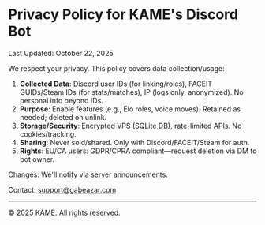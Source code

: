 # Privacy Policy for KAME's Discord Bot

Last Updated: October 22, 2025

We respect your privacy. This policy covers data collection/usage:

1. **Collected Data**: Discord user IDs (for linking/roles), FACEIT GUIDs/Steam IDs (for stats/matches), IP (logs only, anonymized). No personal info beyond IDs.
2. **Purpose**: Enable features (e.g., Elo roles, voice moves). Retained as needed; deleted on unlink.
3. **Storage/Security**: Encrypted VPS (SQLite DB), rate-limited APIs. No cookies/tracking.
4. **Sharing**: Never sold/shared. Only with Discord/FACEIT/Steam for auth.
5. **Rights**: EU/CA users: GDPR/CPRA compliant—request deletion via DM to bot owner.

Changes: We'll notify via server announcements.

Contact: support@gabeazar.com

---
© 2025 KAME. All rights reserved.
